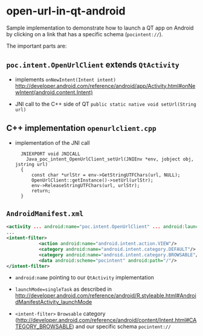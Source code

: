 # open-url-in-qt-android

Sample implementation to demonstrate how to launch a QT app on Android by clicking on a link that has a specific schema (`pocintent://`).

The important parts are:

## `poc.intent.OpenUrlClient` extends `QtActivity` 

* implements `onNewIntent(Intent intent)`  <http://developer.android.com/reference/android/app/Activity.html#onNewIntent(android.content.Intent)>

* JNI call to the C++ side of QT `public static native void setUrl(String url)`

## C++ implementation `openurlclient.cpp`

* implementation of the JNI call


		JNIEXPORT void JNICALL
		  Java_poc_intent_OpenUrlClient_setUrl(JNIEnv *env, jobject obj, jstring url)
		{
			const char *urlStr = env->GetStringUTFChars(url, NULL);
			OpenUrlClient::getInstance()->setUrl(urlStr);
			env->ReleaseStringUTFChars(url, urlStr);
			return;
		}


## `AndroidManifest.xml`

```xml
<activity ... android:name="poc.intent.OpenUrlClient" ... android:launchMode="singleTask">
...
<intent-filter>
			<action android:name="android.intent.action.VIEW"/>
			<category android:name="android.intent.category.DEFAULT"/>
			<category android:name="android.intent.category.BROWSABLE"/>
			<data android:scheme="pocintent" android:path="/"/>
</intent-filter>
```

* `android:name` pointing to our `QtActivity` implementation

* `launchMode=singleTask` as described in <http://developer.android.com/reference/android/R.styleable.html#AndroidManifestActivity_launchMode>

* `<intent-filter>` `Browsable` category (<http://developer.android.com/reference/android/content/Intent.html#CATEGORY_BROWSABLE>) and our specific schema `pocintent://`

